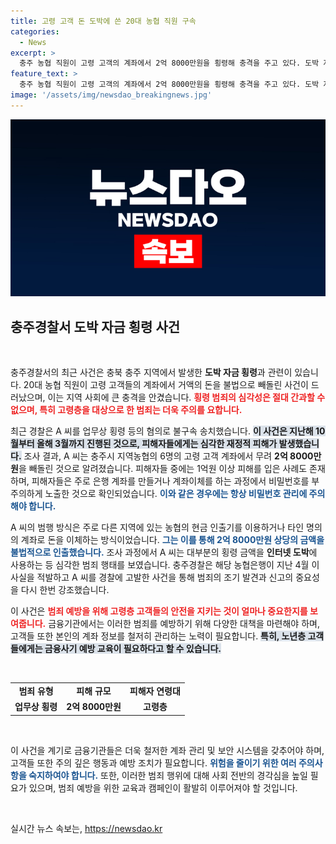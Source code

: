 ```yaml
---
title: 고령 고객 돈 도박에 쓴 20대 농협 직원 구속
categories:
  - News
excerpt: >
  충주 농협 직원이 고령 고객의 계좌에서 2억 8000만원을 횡령해 충격을 주고 있다. 도박 자금 마련을 위해 범행을 저지른 A씨는 불구속 상태로 검찰에 송치되었다. 피해자들은 고령층으로, 사건의 전말이 궁금하다!
feature_text: >
  충주 농협 직원이 고령 고객의 계좌에서 2억 8000만원을 횡령해 충격을 주고 있다. 도박 자금 마련을 위해 범행을 저지른 A씨는 불구속 상태로 검찰에 송치되었다. 피해자들은 고령층으로, 사건의 전말이 궁금하다!
image: '/assets/img/newsdao_breakingnews.jpg'
---
```


<p><img src="/assets/img/newsdao_breakingnews.jpg" alt="firstkoreanews 속보" /></p>

<h2 data-ke-size="size26">충주경찰서 도박 자금 횡령 사건</h2>

<p data-ke-size="size16">&nbsp;</p>

<p>충주경찰서의 최근 사건은 충북 충주 지역에서 발생한 <b>도박 자금 횡령</b>과 관련이 있습니다. 20대 농협 직원이 고령 고객들의 계좌에서 거액의 돈을 불법으로 빼돌린 사건이 드러났으며, 이는 지역 사회에 큰 충격을 안겼습니다. <b><span style="color: #ee2323;">횡령 범죄의 심각성은 절대 간과할 수 없으며, 특히 고령층을 대상으로 한 범죄는 더욱 주의를 요합니다.</span></b> </p>

<p>최근 경찰은 A 씨를 업무상 횡령 등의 혐의로 불구속 송치했습니다. <b><span style="background-color: #21538527;">이 사건은 지난해 10월부터 올해 3월까지 진행된 것으로, 피해자들에게는 심각한 재정적 피해가 발생했습니다.</span></b> 조사 결과, A 씨는 충주시 지역농협의 6명의 고령 고객 계좌에서 무려 <b>2억 8000만원</b>을 빼돌린 것으로 알려졌습니다. 피해자들 중에는 1억원 이상 피해를 입은 사례도 존재하며, 피해자들은 주로 은행 계좌를 만들거나 계좌이체를 하는 과정에서 비밀번호를 부주의하게 노출한 것으로 확인되었습니다. <b><span style="color: #1a5490;">이와 같은 경우에는 항상 비밀번호 관리에 주의해야 합니다.</span></b></p>

<p>A 씨의 범행 방식은 주로 다른 지역에 있는 농협의 현금 인출기를 이용하거나 타인 명의의 계좌로 돈을 이체하는 방식이었습니다. <b><span style="color: #1a5490;">그는 이를 통해 2억 8000만원 상당의 금액을 불법적으로 인출했습니다.</span></b> 조사 과정에서 A 씨는 대부분의 횡령 금액을 <b>인터넷 도박</b>에 사용하는 등 심각한 범죄 행태를 보였습니다. 충주경찰은 해당 농협은행이 지난 4월 이 사실을 적발하고 A 씨를 경찰에 고발한 사건을 통해 범죄의 조기 발견과 신고의 중요성을 다시 한번 강조했습니다.</p>

<p>이 사건은 <b><span style="color: #ee2323;">범죄 예방을 위해 고령층 고객들의 안전을 지키는 것이 얼마나 중요한지를 보여줍니다.</span></b> 금융기관에서는 이러한 범죄를 예방하기 위해 다양한 대책을 마련해야 하며, 고객들 또한 본인의 계좌 정보를 철저히 관리하는 노력이 필요합니다. <b><span style="background-color: #21538527;">특히, 노년층 고객들에게는 금융사기 예방 교육이 필요하다고 할 수 있습니다.</span></b> </p>

<p data-ke-size="size16">&nbsp;</p>

<table>
<tr>
<td style="text-align: center; height: 17px;"><b>범죄 유형</b></td>
<td style="text-align: center; height: 17px;"><b>피해 규모</b></td>
<td style="text-align: center; height: 17px;"><b>피해자 연령대</b></td>
</tr>
<tr>
<td style="text-align: center; height: 17px;"><b>업무상 횡령</b></td>
<td style="text-align: center; height: 17px;"><b>2억 8000만원</b></td>
<td style="text-align: center; height: 17px;"><b>고령층</b></td>
</tr>
</table>

<p data-ke-size="size16">&nbsp;</p>

<p>이 사건을 계기로 금융기관들은 더욱 철저한 계좌 관리 및 보안 시스템을 갖추어야 하며, 고객들 또한 주의 깊은 행동과 예방 조치가 필요합니다. <b><span style="color: #1a5490;">위험을 줄이기 위한 여러 주의사항을 숙지하여야 합니다.</span></b> 또한, 이러한 범죄 행위에 대해 사회 전반의 경각심을 높일 필요가 있으며, 범죄 예방을 위한 교육과 캠페인이 활발히 이루어져야 할 것입니다.</p>

<p data-ke-size="size16">&nbsp;</p>
실시간 뉴스 속보는, <a href="https://newsdao.kr" rel="dofollow">https://newsdao.kr</a>


